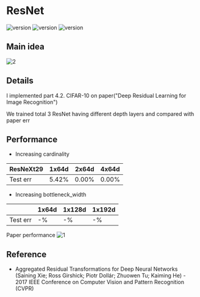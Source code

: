 # ResNet

![version](https://img.shields.io/badge/CUDA-11.1-brightgreen) ![version](https://img.shields.io/badge/cuDNN-8.1.0-blue) ![version](https://img.shields.io/badge/pytorch-1.9.0-orange)



## Main idea
![2](https://user-images.githubusercontent.com/87002037/125739793-c376ea3d-2c3c-4e63-9248-91bcbc4c2419.PNG)


## Details
I implemented part 4.2. CIFAR-10 on paper("Deep Residual Learning for Image Recognition")

We trained total 3 ResNet having different depth layers and compared with paper err

## Performance
* Increasing cardinality

|ResNeXt29|1x64d|2x64d|4x64d|
|------|---|---|---|
|Test err|5.42%| 0.00%|0.00%|

* Increasing bottleneck_width

||1x64d|1x128d|1x192d|
|------|---|---|---|
|Test err|-%| -%|-%|

Paper performance
![1](https://user-images.githubusercontent.com/87002037/125739808-8af862ab-e6ad-49dc-9829-066e73d5d1b1.PNG)

## Reference

* Aggregated Residual Transformations for Deep Neural Networks (Saining Xie; Ross Girshick; Piotr Dollár; Zhuowen Tu; Kaiming He) - 2017 IEEE Conference on Computer Vision and Pattern Recognition (CVPR)
